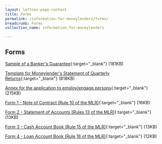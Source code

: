 ```yaml
---
layout: leftnav-page-content
title: Forms
permalink: /information-for-moneylenders/forms/
breadcrumb: Forms
collection_name: information-for-moneylenders

---
```


Forms
---
[Sample of a Banker's Guarantee](/files/BANKERSGUARANTEEFORMAT_01082017.pdf){:target="_blank"} (181KB)

[Template for Moneylender's Statement of Quarterly Returns](/files/CopyofMoneylender_Returns_version2_2_14Jan2016_1.xls){:target="_blank"} (818KB)

[Annex for the application to employ/engage persons](/files/EDC_revisedannexA_02082017.pdf){:target="_blank"} (215KB)

[Form 1 - Note of Contract (Rule 10 of the MLR)](/files/Form1-NoteofContract(Rule10oftheMLR).docx){:target="_blank"} (16KB)

[Form 2 - Statement of Accounts (Rules 13 of the MLR)](/files/Form2-StatementofAccounts(Rule13oftheMLR).xlsx){:target="_blank"} (13KB)

[Form 3 - Cash Account Book (Rule 15 of the MLR)](/files/Form3-CashAccountBook(Rule15oftheMLR).docx){:target="_blank"} (13KB)

[Form 4 - Loan Account Book (Rule 16 of the MLR)](/files/Form4-LoanAccountBook(Rule16oftheMLR).docx){:target="_blank"} (12KB)
